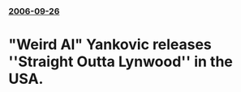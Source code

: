 ### [2006-09-26](/news/2006/09/26/index.md)

#  "Weird Al" Yankovic releases ''Straight Outta Lynwood'' in the USA.



